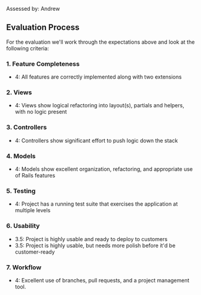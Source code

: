 Assessed by: Andrew

## Evaluation Process

For the evaluation we'll work through the expectations above and look at the
following criteria:

### 1. Feature Completeness

* 4: All features are correctly implemented along with two extensions

### 2. Views

* 4: Views show logical refactoring into layout(s), partials and helpers, with no logic present

### 3. Controllers

* 4: Controllers show significant effort to push logic down the stack

### 4. Models

* 4: Models show excellent organization, refactoring, and appropriate use of Rails features

### 5. Testing

* 4: Project has a running test suite that exercises the application at multiple levels

### 6. Usability

* 3.5: Project is highly usable and ready to deploy to customers
* 3.5: Project is highly usable, but needs more polish before it'd be customer-ready

### 7. Workflow

* 4: Excellent use of branches, pull requests, and a project management tool.
